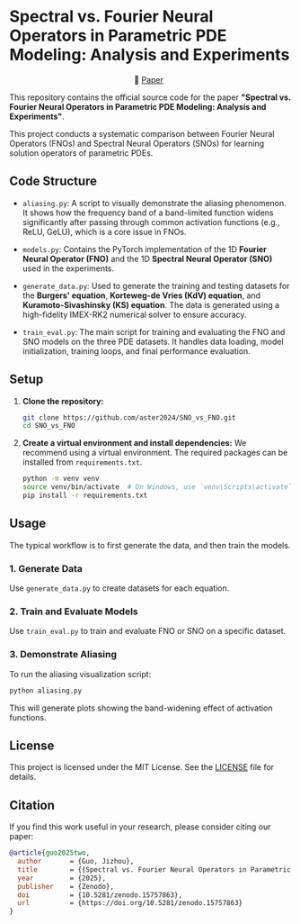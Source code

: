 # Spectral vs. Fourier Neural Operators in Parametric PDE Modeling: Analysis and Experiments

<p align="center">
  📄 <a href="https://aster2024.github.io/assets/pdf/SNO_vs_FNO.pdf" target="_blank">Paper</a> &nbsp;
</p>

This repository contains the official source code for the paper **"Spectral vs. Fourier Neural Operators in Parametric PDE Modeling: Analysis and Experiments"**.

This project conducts a systematic comparison between Fourier Neural Operators (FNOs) and Spectral Neural Operators (SNOs) for learning solution operators of parametric PDEs.

## Code Structure

-   `aliasing.py`: A script to visually demonstrate the aliasing phenomenon. It shows how the frequency band of a band-limited function widens significantly after passing through common activation functions (e.g., ReLU, GeLU), which is a core issue in FNOs.

-   `models.py`: Contains the PyTorch implementation of the 1D **Fourier Neural Operator (FNO)** and the 1D **Spectral Neural Operator (SNO)** used in the experiments.

-   `generate_data.py`: Used to generate the training and testing datasets for the **Burgers' equation**, **Korteweg-de Vries (KdV) equation**, and **Kuramoto-Sivashinsky (KS) equation**. The data is generated using a high-fidelity IMEX-RK2 numerical solver to ensure accuracy.

-   `train_eval.py`: The main script for training and evaluating the FNO and SNO models on the three PDE datasets. It handles data loading, model initialization, training loops, and final performance evaluation.

## Setup

1.  **Clone the repository:**
    ```bash
    git clone https://github.com/aster2024/SNO_vs_FNO.git
    cd SNO_vs_FNO
    ```

2.  **Create a virtual environment and install dependencies:**
    We recommend using a virtual environment. The required packages can be installed from `requirements.txt`.
    ```bash
    python -m venv venv
    source venv/bin/activate  # On Windows, use `venv\Scripts\activate`
    pip install -r requirements.txt
    ```

## Usage

The typical workflow is to first generate the data, and then train the models.

### 1. Generate Data

Use `generate_data.py` to create datasets for each equation.

### 2. Train and Evaluate Models

Use `train_eval.py` to train and evaluate FNO or SNO on a specific dataset.

### 3. Demonstrate Aliasing

To run the aliasing visualization script:
```bash
python aliasing.py
```
This will generate plots showing the band-widening effect of activation functions.

## License

This project is licensed under the MIT License. See the [LICENSE](LICENSE) file for details.

## Citation

If you find this work useful in your research, please consider citing our paper:

```bibtex
@article{guo2025two,
  author       = {Guo, Jizhou},
  title        = {{Spectral vs. Fourier Neural Operators in Parametric PDE Modeling: Analysis and Experiments}},
  year         = {2025},
  publisher    = {Zenodo},
  doi          = {10.5281/zenodo.15757863},
  url          = {https://doi.org/10.5281/zenodo.15757863}
}
```
